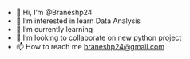 - 👋 Hi, I’m @Braneshp24
- 👀 I’m interested in learn Data Analysis
- 🌱 I’m currently learning
- 💞️ I’m looking to collaborate on new python project
- 📫 How to reach me braneshp24@gmail.com

<!---
Braneshp24/Braneshp24 is a ✨ special ✨ repository because its `README.md` (this file) appears on your GitHub profile.
You can click the Preview link to take a look at your changes.
--->
